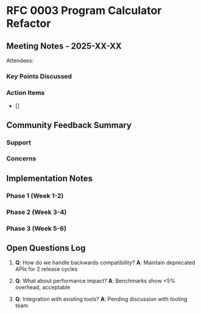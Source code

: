 # RFC 0003 Program Calculator Refactor

## Meeting Notes - 2025-XX-XX

Attendees: 

### Key Points Discussed

### Action Items
- [] 

## Community Feedback Summary

### Support

### Concerns

## Implementation Notes

### Phase 1 (Week 1-2)


### Phase 2 (Week 3-4)


### Phase 3 (Week 5-6)


## Open Questions Log

1. **Q**: How do we handle backwards compatibility?
   **A**: Maintain deprecated APIs for 2 release cycles

2. **Q**: What about performance impact?
   **A**: Benchmarks show <5% overhead, acceptable

3. **Q**: Integration with existing tools?
   **A**: Pending discussion with tooling team